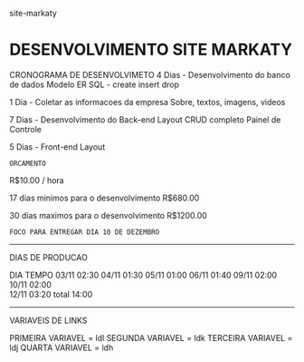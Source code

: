site-markaty
# DESENVOLVIMENTO SITE MARKATY

CRONOGRAMA DE DESENVOLVIMETO
4 Dias - Desenvolvimento do banco de dados
    Modelo ER
    SQL - create insert drop

1 Dia - Coletar as informacoes da empresa
    Sobre, textos, imagens, videos

7 Dias - Desenvolvimento do Back-end
    Layout 
    CRUD completo
    Painel de Controle

5 Dias - Front-end
    Layout

    ORCAMENTO
R$10.00 / hora

17 dias minimos para o desenvolvimento
    R$680.00

30 dias maximos para o desenvolvimento
    R$1200.00

    FOCO PARA ENTREGAR DIA 10 DE DEZEMBRO

--------------------------------------------------

DIAS DE PRODUCAO 

DIA         TEMPO 
03/11       02:30
04/11       01:30
05/11       01:00
06/11       01:40
09/11       02:00
10/11       02:00   
12/11       03:20   total 14:00


--------------------------------------------------
VARIAVEIS DE LINKS

PRIMEIRA VARIAVEL = ldl
SEGUNDA VARIAVEL = ldk
TERCEIRA VARIAVEL = ldj
QUARTA VARIAVEL = ldh